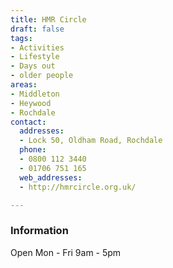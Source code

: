 ```yaml
---
title: HMR Circle
draft: false
tags:
- Activities
- Lifestyle
- Days out
- older people
areas:
- Middleton
- Heywood
- Rochdale
contact:
  addresses:
  - Lock 50, Oldham Road, Rochdale
  phone:
  - 0800 112 3440
  - 01706 751 165
  web_addresses:
  - http://hmrcircle.org.uk/

---
```


### Information
Open  Mon - Fri   9am - 5pm
